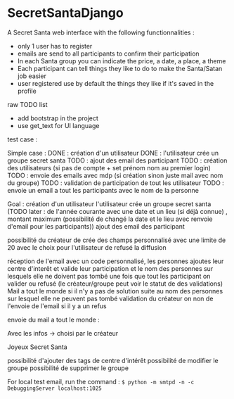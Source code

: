 # SecretSantaDjango
A Secret Santa web interface with the following functionnalities :
- only 1 user has to register
- emails are send to all participants to confirm their participation
- In each Santa group you can indicate the price, a date, a place, a theme
- Each participant can tell things they like to do to make the Santa/Satan job easier
- user registered use by default the things they like if it's saved in the profile

raw TODO list

- add bootstrap in the project
- use get_text for UI language

test case :

Simple case :
DONE : création d'un utilisateur
DONE : l'utilisateur crée un groupe secret santa
TODO : ajout des email des participant
TODO : création des utilisateurs (si pas de compte + set prénom nom au premier login)
TODO : envoie des emails avec mdp (si création sinon juste mail avec nom du groupe)
TODO : validation de participation de tout les utilisateur
TODO : envoie un email a tout les participants avec le nom de la personne



Goal :
création d'un utilisateur
l'utilisateur crée un groupe secret santa (TODO later : de l'année courante avec une date et un lieu (si déjà connue) , montant maximum (possibilité de changé la date et le lieu avec renvoie d'email pour les participants))
ajout des email des participant

possibilité du créateur de crée des champs personnalisé avec une limite de 20 avec le choix pour l'utilisateur de refusé la diffusion

réception de l'email avec un code personnalisé, les personnes ajoutes leur centre d'interêt et valide leur participation et le nom des personnes sur lesquels elle ne doivent pas tombé
une fois que tout les participant on valider ou refusé (le créateur/groupe peut voir le statut de des validations)
Mail a tout le monde si il n'y a pas de solution suite au nom des personnes sur lesquel elle ne peuvent pas tombé 
validation du créateur on non de l'envoie de l'email si il y a un refus

envoie du mail a tout le monde : 

Avec les infos -> choisi par le créateur

Joyeux Secret Santa

possibilité d'ajouter des tags de centre d'intérêt
possibilité de modifier le groupe
possibilité de supprimer le groupe

For local test email, run the command :
`$ python -m smtpd -n -c DebuggingServer localhost:1025`

